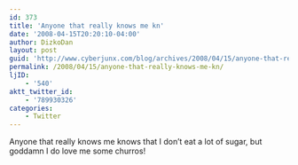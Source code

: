 ```yaml
---
id: 373
title: 'Anyone that really knows me kn'
date: '2008-04-15T20:20:10-04:00'
author: DizkoDan
layout: post
guid: 'http://www.cyberjunx.com/blog/archives/2008/04/15/anyone-that-really-knows-me-kn/'
permalink: /2008/04/15/anyone-that-really-knows-me-kn/
ljID:
    - '540'
aktt_twitter_id:
    - '789930326'
categories:
    - Twitter
---
```


Anyone that really knows me knows that I don’t eat a lot of sugar, but goddamn I do love me some churros!